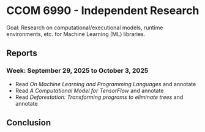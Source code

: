 # CCOM 6990 - Independent Research

Goal: Research on computational/executional models, runtime environments, etc. for Machine Learning (ML) libraries.

## Reports

### Week: September 29, 2025 to October 3, 2025

* Read _On Machine Learning and Programming Languages_ and annotate
* Read _A Computational Model for TensorFlow_ and annotate
* Read _Deforestation: Transforming programs to eliminate trees_ and annotate

## Conclusion

<!--(b) A Differentiable Core Language

Design a λ-calculus with first-class differentiation (automatic differentiation).

Implement forward/reverse mode AD in Haskell, but tied to your language syntax, not just Haskell’s AD.

Compare: “what if differentiation were a language primitive instead of a library trick?”

Tool: A small VM/interpreter for this differentiable calculus.

(c) An ML Graph Optimizer

Parse TensorFlow/ONNX/MLIR graphs into your IR.

Implement equational reasoning in Haskell (rewrite rules, algebraic laws).

Example: (x*1) → x, relu(relu(x)) → relu(x), fusing linear ops, etc.

Tool: a graph rewriting engine in Haskell that optimizes ML models declaratively.

This ties nicely to your interest in semantics: the rewrite rules are semantics-preserving transformations. -->